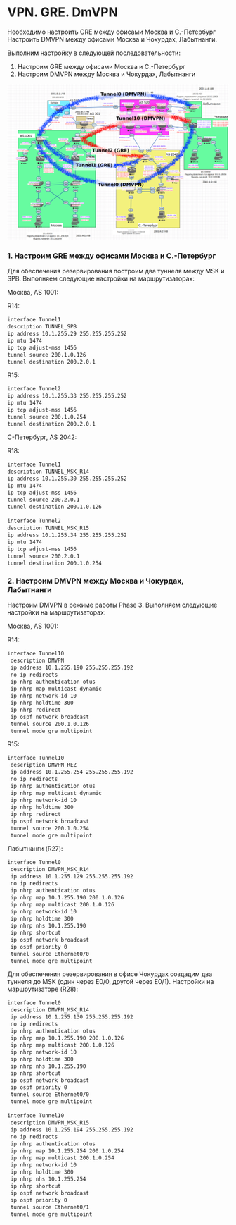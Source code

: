 # VPN. GRE. DmVPN

Необходимо настроить GRE между офисами Москва и С.-Петербург Настроить DMVPN между офисами Москва и Чокурдах, Лабытнанги.

Выполним настройку в следующей последовательности:
1. Настроим GRE между офисами Москва и С.-Петербург
2. Настроим DMVPN между Москва и Чокурдах, Лабытнанги

![](tunnel2.png)

### 1. Настроим GRE между офисами Москва и С.-Петербург

Для обеспечения резервирования построим два туннеля между MSK и SPB.
Выполняем следующие настройки на маршрутизаторах:

Москва, AS 1001:

R14:
```
interface Tunnel1
description TUNNEL_SPB
ip address 10.1.255.29 255.255.255.252
ip mtu 1474
ip tcp adjust-mss 1456
tunnel source 200.1.0.126
tunnel destination 200.2.0.1
```

R15:
```
interface Tunnel2
ip address 10.1.255.33 255.255.255.252
ip mtu 1474
ip tcp adjust-mss 1456
tunnel source 200.1.0.254
tunnel destination 200.2.0.1
```

С-Петербург, AS 2042:

R18:
```
interface Tunnel1
description TUNNEL_MSK_R14
ip address 10.1.255.30 255.255.255.252
ip mtu 1474
ip tcp adjust-mss 1456
tunnel source 200.2.0.1
tunnel destination 200.1.0.126

interface Tunnel2
description TUNNEL_MSK_R15
ip address 10.1.255.34 255.255.255.252
ip mtu 1474
ip tcp adjust-mss 1456
tunnel source 200.2.0.1
tunnel destination 200.1.0.254
```

### 2. Настроим DMVPN между Москва и Чокурдах, Лабытнанги

Настроим DMVPN в режиме работы Phase 3. Выполняем следующие настройки на маршрутизаторах:

Москва, AS 1001:

R14:
```
interface Tunnel10
 description DMVPN
 ip address 10.1.255.190 255.255.255.192
 no ip redirects
 ip nhrp authentication otus
 ip nhrp map multicast dynamic
 ip nhrp network-id 10
 ip nhrp holdtime 300
 ip nhrp redirect
 ip ospf network broadcast
 tunnel source 200.1.0.126
 tunnel mode gre multipoint
```

R15:
```
interface Tunnel10
 description DMVPN_REZ
 ip address 10.1.255.254 255.255.255.192
 no ip redirects
 ip nhrp authentication otus
 ip nhrp map multicast dynamic
 ip nhrp network-id 10
 ip nhrp holdtime 300
 ip nhrp redirect
 ip ospf network broadcast
 tunnel source 200.1.0.254
 tunnel mode gre multipoint
```

Лабытнанги (R27):
```
interface Tunnel0
 description DMVPN_MSK_R14
 ip address 10.1.255.129 255.255.255.192
 no ip redirects
 ip nhrp authentication otus
 ip nhrp map 10.1.255.190 200.1.0.126
 ip nhrp map multicast 200.1.0.126
 ip nhrp network-id 10
 ip nhrp holdtime 300
 ip nhrp nhs 10.1.255.190
 ip nhrp shortcut
 ip ospf network broadcast
 ip ospf priority 0
 tunnel source Ethernet0/0
 tunnel mode gre multipoint
```

Для обеспечения резервирования в офисе Чокурдах создадим два туннеля до MSK (один через E0/0, другой через E0/1). Настройки на маршрутизаторе (R28):
```
interface Tunnel0
 description DMVPN_MSK_R14
 ip address 10.1.255.130 255.255.255.192
 no ip redirects
 ip nhrp authentication otus
 ip nhrp map 10.1.255.190 200.1.0.126
 ip nhrp map multicast 200.1.0.126
 ip nhrp network-id 10
 ip nhrp holdtime 300
 ip nhrp nhs 10.1.255.190
 ip nhrp shortcut
 ip ospf network broadcast
 ip ospf priority 0
 tunnel source Ethernet0/0
 tunnel mode gre multipoint

interface Tunnel10
 description DMVPN_MSK_R15
 ip address 10.1.255.194 255.255.255.192
 no ip redirects
 ip nhrp authentication otus
 ip nhrp map 10.1.255.254 200.1.0.254
 ip nhrp map multicast 200.1.0.254
 ip nhrp network-id 10
 ip nhrp holdtime 300
 ip nhrp nhs 10.1.255.254
 ip nhrp shortcut
 ip ospf network broadcast
 ip ospf priority 0
 tunnel source Ethernet0/1
 tunnel mode gre multipoint
```
